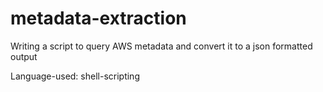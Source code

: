 # metadata-extraction

Writing a script to query AWS metadata and convert it to a json formatted output

Language-used: shell-scripting
